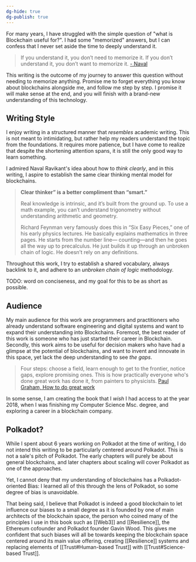 ```yaml
---
dg-hide: true
dg-publish: true
---
```

For many years, I have struggled with the simple question of "what is Blockchain useful for?". I had some "memorized" answers, but I can confess that I never set aside the time to deeply understand it. 

> If you understand it, you don’t need to memorize it. If you don’t understand it, you don’t want to memorize it.
> [- Naval](https://x.com/naval/status/1797129073828982970)

This writing is the outcome of my journey to answer this question without needing to memorize anything. Promise me to forget everything you know about blockchains alongside me, and follow me step by step. I promise it will make sense at the end, and you will finish with a brand-new understanding of this technology.

## Writing Style 

I enjoy writing in a structured manner that *resembles* academic writing. This is not meant to intimidating, but rather help my readers understand the topic from the foundations. It requires more patience, but I have come to realize that despite the shortening attention spans, it is still the only good way to learn something. 

I admired Naval Ravikant's idea about how to *think clearly*, and in this writing, I aspire to establish the same clear thinking mental model for blockchains.

> **Clear thinker” is a better compliment than “smart.”** 
> 
> Real knowledge is intrinsic, and it’s built from the ground up. To use a math example, you can’t understand trigonometry without understanding arithmetic and geometry.
> 
> Richard Feynman very famously does this in “Six Easy Pieces,” one of his early physics lectures. He basically explains mathematics in three pages. He starts from the number line— counting—and then he goes all the way up to precalculus. He just builds it up through an unbroken chain of logic. He doesn’t rely on any definitions.

Throughout this work, I try to establish a shared vocabulary, always backlink to it, and adhere to an *unbroken chain of logic* methodology.

TODO: word on conciseness, and my goal for this to be as short as possible. 

## Audience 
My main audience for this work are programmers and practitioners who already understand software engineering and digital systems and want to expand their understanding into Blockchains. Foremost, the best reader of this work is someone who has just started their career in Blockchain. Secondly, this work aims to be useful for decision makers who have had a glimpse at the potential of blockchains, and want to invent and innovate in this space, yet lack the deep understanding to see *the gaps*.

> Four steps: choose a field, learn enough to get to the frontier, notice gaps, explore promising ones. This is how practically everyone who's done great work has done it, from painters to physicists.
> [Paul Graham, How to do great work](https://paulgraham.com/greatwork.html)

In some sense, I am creating the book that I *wish* I had access to at the year 2018, when I was finishing my Computer Science Msc. degree, and exploring a career in a blockchain company. 

## Polkadot? 
While I spent about 6 years working on Polkadot at the time of writing, I do not intend this writing to be particularly centered around Polkadot. This is not a sale's pitch of Polkadot. The early chapters will purely be about general blockchains, and later chapters about scaling will cover Polkadot as one of the approaches. 

Yet, I cannot deny that my understanding of blockchains has a Polkadot-oriented Bias: I learned all of this through the lens of Polkadot, so some degree of bias is unavoidable.

That being said, I believe that Polkadot is indeed a good blockchain to let influence our biases to a small degree as it is founded by one of main architects of the blockchain space, the person who coined many of the principles I use in this book such as [[Web3]] and [[Resilience]], the Ethereum cofounder and Polkadot founder Gavin Wood. This gives me confident that such biases will all be towards keeping the blockchain space centered around its main value offering, creating [[Resilience]] systems and replacing elements of [[Trust#Human-based Trust]] with [[Trust#Science-based Trust]]. 